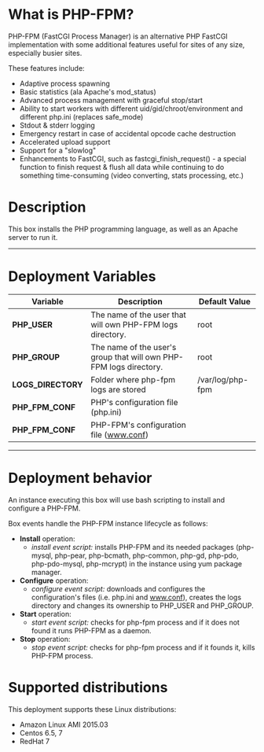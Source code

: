 # What is PHP-FPM?
PHP-FPM (FastCGI Process Manager) is an alternative PHP FastCGI implementation with some additional features useful for sites of any size, especially busier sites.

These features include:

* Adaptive process spawning
* Basic statistics (ala Apache's mod_status)
* Advanced process management with graceful stop/start
* Ability to start workers with different uid/gid/chroot/environment and different php.ini (replaces safe_mode)
* Stdout & stderr logging
* Emergency restart in case of accidental opcode cache destruction
* Accelerated upload support
* Support for a "slowlog"
* Enhancements to FastCGI, such as fastcgi_finish_request() - a special function to finish request & flush all data while continuing to do something time-consuming (video converting, stats processing, etc.)

# Description
This box installs the PHP programming language, as well as an Apache server to run it.

***

# Deployment Variables
|  Variable                  | Description                                                      | Default Value         |
|----------------------------|------------------------------------------------------------------|-----------------------|
| **PHP_USER** | The name of the user that will own PHP-FPM logs directory. |root|
| **PHP_GROUP** | The name of the user's group that will own PHP-FPM logs directory. |root|
| **LOGS_DIRECTORY** | Folder where php-fpm logs are stored |/var/log/php-fpm |
| **PHP_FPM_CONF** | PHP's configuration file (php.ini) | |
| **PHP_FPM_CONF** | PHP-FPM's configuration file (www.conf) | | |

***

# Deployment behavior
An instance executing this box will use bash scripting to install and configure a PHP-FPM. 

Box events handle the PHP-FPM instance lifecycle as follows:

+ **Install** operation:
    * *install event script:* installs PHP-FPM and its needed packages (php-mysql, php-pear, php-bcmath, php-common, php-gd, php-pdo, php-pdo-mysql, php-mcrypt) in the instance using yum package manager.
+ **Configure** operation:
	* *configure event script:* downloads and configures the configuration's files (i.e. php.ini and www.conf), creates the logs directory and changes its ownership to PHP_USER and PHP_GROUP.
+ **Start** operation:
	* *start event script:* checks for php-fpm process and if it does not found it runs PHP-FPM as a daemon.
+ **Stop** operation:
	* *stop event script:* checks for php-fpm process and if it founds it, kills PHP-FPM process.


# Supported distributions
This deployment supports these Linux distributions:

* Amazon Linux AMI 2015.03
* Centos 6.5, 7
* RedHat 7
